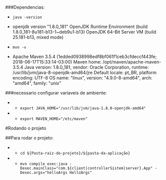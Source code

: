 ###Dependencias:

-  `java -version`
- openjdk version "1.8.0_181" OpenJDK Runtime Environment (build 1.8.0_181-8u181-b13-1~deb9u1-b13) OpenJDK 64-Bit Server VM (build 25.181-b13, mixed mode)

- `mvn -v`
- Apache Maven 3.5.4 (1edded0938998edf8bf061f1ceb3cfdeccf443fe; 2018-06-17T15:33:14-03:00) Maven home: /opt/maven/apache-maven-3.5.4 Java version: 1.8.0_181, vendor: Oracle Corporation, runtime: /usr/lib/jvm/java-8-openjdk-amd64/jre Default locale: pt_BR, platform encoding: UTF-8 OS name: "linux", version: "4.9.0-8-amd64", arch: "amd64", family: "unix"

###necessario configurar variaveis de ambiente:

- - `export JAVA_HOME="/usr/lib/jvm/java-1.8.0-openjdk-amd64"`
- - `export MAVEN_HOME="/etc/maven"`

#Rodando o projeto

##Para rodar o projeto:
- - `cd ${Pasta-raiz-do-projeto}/${pasta-da-aplicação}`
- - `mvn compile exec:java -Dexec.mainClass="com.${client|controllerSistem|server}.App" -Dexec.args="helloArgs HelloArgs"`
  

